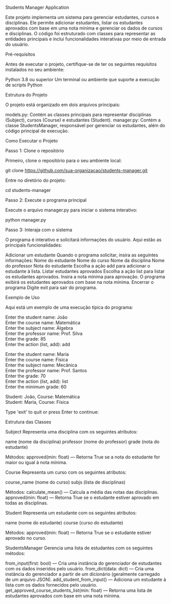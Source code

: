 Students Manager Application
 
Este projeto implementa um sistema para gerenciar estudantes, cursos e disciplinas. Ele permite adicionar estudantes, listar os estudantes aprovados com base em uma nota mínima e gerenciar os dados de cursos e disciplinas. O código foi estruturado com classes para representar as entidades principais e inclui funcionalidades interativas por meio de entrada do usuário.
 

Pré-requisitos
 
Antes de executar o projeto, certifique-se de ter os seguintes requisitos instalados no seu ambiente:

Python 3.8 ou superior
Um terminal ou ambiente que suporte a execução de scripts Python
 

Estrutura do Projeto
 
O projeto está organizado em dois arquivos principais:

models.py: Contém as classes principais para representar disciplinas (Subject), cursos (Course) e estudantes (Student).
manager.py: Contém a classe StudentsManager, responsável por gerenciar os estudantes, além do código principal de execução.
 

Como Executar o Projeto
 

Passo 1: Clone o repositório
 
Primeiro, clone o repositório para o seu ambiente local:


git clone https://github.com/sua-organizacao/students-manager.git  
 
Entre no diretório do projeto:


cd students-manager  
 
 

Passo 2: Execute o programa principal
 
Execute o arquivo manager.py para iniciar o sistema interativo:


python manager.py  
 
 

Passo 3: Interaja com o sistema
 
O programa é interativo e solicitará informações do usuário. Aqui estão as principais funcionalidades:

Adicionar um estudante
Quando o programa solicitar, insira as seguintes informações:
Nome do estudante
Nome do curso
Nome da disciplina
Nome do professor
Nota do estudante
Escolha a ação add para adicionar o estudante à lista.
Listar estudantes aprovados
Escolha a ação list para listar os estudantes aprovados.
Insira a nota mínima para aprovação.
O programa exibirá os estudantes aprovados com base na nota mínima.
Encerrar o programa
Digite exit para sair do programa.
 

Exemplo de Uso
 
Aqui está um exemplo de uma execução típica do programa:


Enter the student name: João  
Enter the course name: Matemática  
Enter the subject name: Álgebra  
Enter the professor name: Prof. Silva  
Enter the grade: 85  
Enter the action (list, add): add  
  
Enter the student name: Maria  
Enter the course name: Física  
Enter the subject name: Mecânica  
Enter the professor name: Prof. Santos  
Enter the grade: 70  
Enter the action (list, add): list  
Enter the minimum grade: 60  
  
Student: João, Course: Matemática  
Student: Maria, Course: Física  
  
Type 'exit' to quit or press Enter to continue:  
 
 

Estrutura das Classes
 

Subject
Representa uma disciplina com os seguintes atributos:

name (nome da disciplina)
professor (nome do professor)
grade (nota do estudante)

Métodos:
approved(min: float) — Retorna True se a nota do estudante for maior ou igual à nota mínima.
 

Course
Representa um curso com os seguintes atributos:

course_name (nome do curso)
subjs (lista de disciplinas)

Métodos:
calculate_mean() — Calcula a média das notas das disciplinas.
approved(min: float) — Retorna True se o estudante estiver aprovado em todas as disciplinas.
 

Student
Representa um estudante com os seguintes atributos:

name (nome do estudante)
course (curso do estudante)

Métodos:
approved(min: float) — Retorna True se o estudante estiver aprovado no curso.
 

StudentsManager
Gerencia uma lista de estudantes com os seguintes métodos:

from_input(first: bool) — Cria uma instância do gerenciador de estudantes com os dados inseridos pelo usuário.
from_dict(data: dict) — Cria uma instância do gerenciador a partir de um dicionário (geralmente carregado de um arquivo JSON).
add_student_from_input() — Adiciona um estudante à lista com os dados fornecidos pelo usuário.
get_approved_course_students_list(min: float) — Retorna uma lista de estudantes aprovados com base em uma nota mínima.

